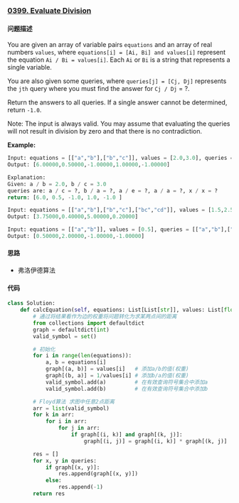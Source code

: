 ### [0399. Evaluate Division](https://leetcode-cn.com/problems/evaluate-division/)

#### 问题描述
You are given an array of variable pairs `equations` and an array of real numbers `values`, where `equations[i] = [Ai, Bi] and values[i]` represent the equation `Ai / Bi = values[i]`. Each `Ai` or `Bi` is a string that represents a single variable.

You are also given some queries, where `queries[j] = [Cj, Dj]` represents the `jth` query where you must find the answer for `Cj / Dj` = ?.

Return the answers to all queries. If a single answer cannot be determined, return `-1.0`.

Note: The input is always valid. You may assume that evaluating the queries will not result in division by zero and that there is no contradiction.

**Example:**
```python
Input: equations = [["a","b"],["b","c"]], values = [2.0,3.0], queries = [["a","c"],["b","a"],["a","e"],["a","a"],["x","x"]]
Output: [6.00000,0.50000,-1.00000,1.00000,-1.00000]

Explanation:
Given: a / b = 2.0, b / c = 3.0
queries are: a / c = ?, b / a = ?, a / e = ?, a / a = ?, x / x = ?
return: [6.0, 0.5, -1.0, 1.0, -1.0 ]
```
```python
Input: equations = [["a","b"],["b","c"],["bc","cd"]], values = [1.5,2.5,5.0], queries = [["a","c"],["c","b"],["bc","cd"],["cd","bc"]]
Output: [3.75000,0.40000,5.00000,0.20000]
```
```python
Input: equations = [["a","b"]], values = [0.5], queries = [["a","b"],["b","a"],["a","c"],["x","y"]]
Output: [0.50000,2.00000,-1.00000,-1.00000]
```

#### 思路
- 弗洛伊德算法

#### 代码

```python
class Solution:
    def calcEquation(self, equations: List[List[str]], values: List[float], queries: List[List[str]]) -> List[float]:
        # 通过将结果看作为边的权重将问题转化为求某两点间的距离
        from collections import defaultdict
        graph = defaultdict(int)
        valid_symbol = set()

        # 初始化
        for i in range(len(equations)):
            a, b = equations[i]
            graph[(a, b)] = values[i]   # 添加a/b的值(权重)
            graph[(b, a)] = 1/values[i] # 添加b/a的值(权重)
            valid_symbol.add(a)         # 在有效查询符号集合中添加a
            valid_symbol.add(b)         # 在有效查询符号集合中添加b

        # Floyd算法 求图中任意2点距离
        arr = list(valid_symbol)
        for k in arr:
            for i in arr:
                for j in arr:
                    if graph[(i, k)] and graph[(k, j)]:
                        graph[(i, j)] = graph[(i, k)] * graph[(k, j)]

        res = []
        for x, y in queries:
            if graph[(x, y)]:
                res.append(graph[(x, y)])
            else:
                res.append(-1)
        return res
```